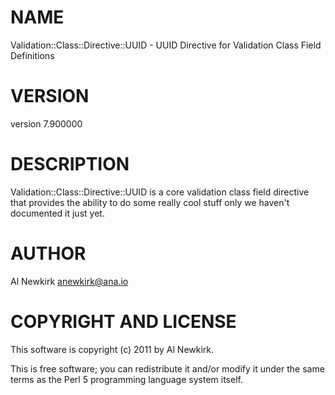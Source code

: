 # NAME

Validation::Class::Directive::UUID - UUID Directive for Validation Class Field Definitions

# VERSION

version 7.900000

# DESCRIPTION

Validation::Class::Directive::UUID is a core validation class field directive
that provides the ability to do some really cool stuff only we haven't
documented it just yet.

# AUTHOR

Al Newkirk <anewkirk@ana.io>

# COPYRIGHT AND LICENSE

This software is copyright (c) 2011 by Al Newkirk.

This is free software; you can redistribute it and/or modify it under
the same terms as the Perl 5 programming language system itself.
